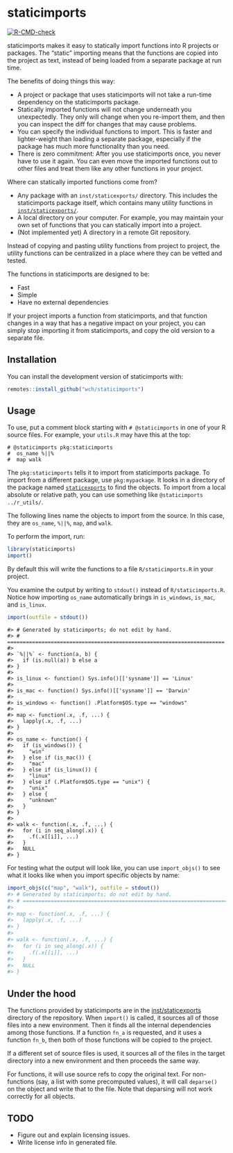
<!-- README.md is generated from README.Rmd. Please edit that file -->

# staticimports

<!-- badges: start -->

[![R-CMD-check](https://github.com/wch/staticimports/workflows/R-CMD-check/badge.svg)](https://github.com/wch/staticimports/actions)
<!-- badges: end -->

staticimports makes it easy to statically import functions into R
projects or packages. The “static” importing means that the functions
are copied into the project as text, instead of being loaded from a
separate package at run time.

The benefits of doing things this way:

-   A project or package that uses staticimports will not take a
    run-time dependency on the staticimports package.
-   Statically imported functions will not change underneath you
    unexpectedly. They only will change when you re-import them, and
    then you can inspect the diff for changes that may cause problems.
-   You can specify the individual functions to import. This is faster
    and lighter-weight than loading a separate package, especially if
    the package has much more functionality than you need.
-   There is zero commitment: After you use staticimports once, you
    never have to use it again. You can even move the imported functions
    out to other files and treat them like any other functions in your
    project.

Where can statically imported functions come from?

-   Any package with an `inst/staticexports/` directory. This includes
    the staticimports package itself, which contains many utility
    functions in
    [`inst/staticexports/`](https://github.com/wch/staticimports/tree/main/inst/staticexports).
-   A local directory on your computer. For example, you may maintain
    your own set of functions that you can statically import into a
    project.
-   (Not implemented yet) A directory in a remote Git repository.

Instead of copying and pasting utility functions from project to
project, the utility functions can be centralized in a place where they
can be vetted and tested.

The functions in staticimports are designed to be:

-   Fast
-   Simple
-   Have no external dependencies

If your project imports a function from staticimports, and that function
changes in a way that has a negative impact on your project, you can
simply stop importing it from staticimports, and copy the old version to
a separate file.

## Installation

You can install the development version of staticimports with:

``` r
remotes::install_github("wch/staticimports")
```

## Usage

To use, put a comment block starting with `# @staticimports` in one of
your R source files. For example, your `utils.R` may have this at the
top:

    # @staticimports pkg:staticimports
    #  os_name %||%
    #  map walk

The `pkg:staticimports` tells it to import from staticimports package.
To import from a different package, use `pkg:mypackage`. It looks in a
directory of the package named
[`staticexports`](https://github.com/wch/staticimports/tree/main/inst/staticexports)
to find the objects. To import from a local absolute or relative path,
you can use something like `@staticimports ../r_utils/`.

The following lines name the objects to import from the source. In this
case, they are `os_name`, `%||%`, `map`, and `walk`.

To perform the import, run:

``` r
library(staticimports)
import()
```

By default this will write the functions to a file `R/staticimports.R`
in your project.

You examine the output by writing to `stdout()` instead of
`R/staticimports.R`. Notice how importing `os_name` automatically brings
in `is_windows`, `is_mac`, and `is_linux`.

``` r
import(outfile = stdout())
```

    #> # Generated by staticimports; do not edit by hand.
    #> # ======================================================================
    #> 
    #> `%||%` <- function(a, b) {
    #>   if (is.null(a)) b else a
    #> }
    #> 
    #> is_linux <- function() Sys.info()[['sysname']] == 'Linux'
    #> 
    #> is_mac <- function() Sys.info()[['sysname']] == 'Darwin'
    #> 
    #> is_windows <- function() .Platform$OS.type == "windows"
    #> 
    #> map <- function(.x, .f, ...) {
    #>   lapply(.x, .f, ...)
    #> }
    #> 
    #> os_name <- function() {
    #>   if (is_windows()) {
    #>     "win"
    #>   } else if (is_mac()) {
    #>     "mac"
    #>   } else if (is_linux()) {
    #>     "linux"
    #>   } else if (.Platform$OS.type == "unix") {
    #>     "unix"
    #>   } else {
    #>     "unknown"
    #>   }
    #> }
    #> 
    #> walk <- function(.x, .f, ...) {
    #>   for (i in seq_along(.x)) {
    #>     .f(.x[[i]], ...)
    #>   }
    #>   NULL
    #> }

For testing what the output will look like, you can use `import_objs()`
to see what it looks like when you import specific objects by name:

``` r
import_objs(c("map", "walk"), outfile = stdout())
#> # Generated by staticimports; do not edit by hand.
#> # ======================================================================
#> 
#> map <- function(.x, .f, ...) {
#>   lapply(.x, .f, ...)
#> }
#> 
#> walk <- function(.x, .f, ...) {
#>   for (i in seq_along(.x)) {
#>     .f(.x[[i]], ...)
#>   }
#>   NULL
#> }
```

## Under the hood

The functions provided by staticimports are in the
[inst/staticexports](https://github.com/wch/staticimports/tree/main/inst/staticexports)
directory of the repository. When `import()` is called, it sources all
of those files into a new environment. Then it finds all the internal
dependencies among those functions. If a function `fn_a` is requested,
and it uses a function `fn_b`, then both of those functions will be
copied to the project.

If a different set of source files is used, it sources all of the files
in the target directory into a new environment and then proceeds the
same way.

For functions, it will use source refs to copy the original text. For
non-functions (say, a list with some precomputed values), it will call
`deparse()` on the object and write that to the file. Note that
deparsing will not work correctly for all objects.

## TODO

-   Figure out and explain licensing issues.
-   Write license info in generated file.
